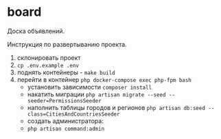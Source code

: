 # board
Доска объявлений.

Инструкция по развертыванию проекта.

1) склонировать проект
2) `cp .env.example .env`
3) поднять контейнеры - 
    `make build`
4) перейти в контейнер `php docker-compose exec php-fpm bash`
   - установить зависимости `composer install`
   - накатить миграции `php artisan migrate --seed --seeder=PermissionsSeeder`
   - наполнить таблицы городов и регионов `php artisan db:seed --class=CitiesAndCountriesSeeder`
   - создать администратора:
    - `php artisan command:admin`
